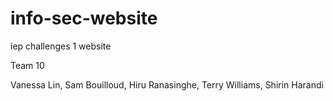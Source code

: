 # info-sec-website
iep challenges 1 website

Team 10

Vanessa Lin, Sam Bouilloud, Hiru Ranasinghe, Terry Williams, Shirin Harandi

